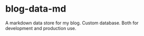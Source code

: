 # blog-data-md
A markdown data store for my blog.  Custom database.  Both for development and production use.
